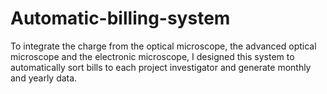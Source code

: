 # Automatic-billing-system
To integrate the charge from the optical microscope, the advanced optical microscope and the electronic microscope, I designed this system to automatically sort bills to each project investigator and generate monthly and yearly data.
